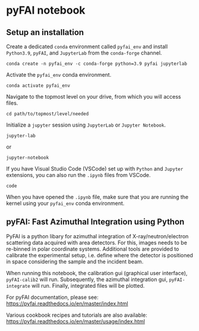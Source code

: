 # pyFAI notebook

## Setup an installation
Create a dedicated `conda` environment called `pyfai_env` and install
`Python3.9`, `pyFAI`, and `JupyterLab` from the `conda-forge` channel.
```
conda create -n pyfai_env -c conda-forge python=3.9 pyfai jupyterlab
```
Activate the `pyfai_env` conda environment.
```
conda activate pyfai_env
```
Navigate to the topmost level on your drive, from which you will access files.
```
cd path/to/topmost/level/needed
```
Initialize a `jupyter` session using `JupyterLab` or `Jupyter Notebook`.
```
jupyter-lab
```
or
```
jupyter-notebook
```
If you have Visual Studio Code (VSCode) set up with `Python` and `Jupyter`
extensions, you can also run the `.ipynb` files from VSCode.
```
code
```
When you have opened the `.ipynb` file, make sure that you are running the
kernel using your `pyfai_env` conda environment.

## pyFAI: Fast Azimuthal Integration using Python
PyFAI is a python libary for azimuthal integration of X-ray/neutron/electron
scattering data acquired with area detectors. For this, images needs to be
re-binned in polar coordinate systems. Additional tools are provided to
calibrate the experimental setup, i.e. define where the detector is positioned
in space considering the sample and the incident beam.

When running this notebook, the calibration gui (graphical user interface),
`pyFAI-calib2` will run. Subsequently, the azimuthal integration gui,
`pyFAI-integrate` will run. Finally, integrated files will be plotted.

For pyFAI documentation, please see:
https://pyfai.readthedocs.io/en/master/index.html

Various cookbook recipes and tutorials are also available:
https://pyfai.readthedocs.io/en/master/usage/index.html
